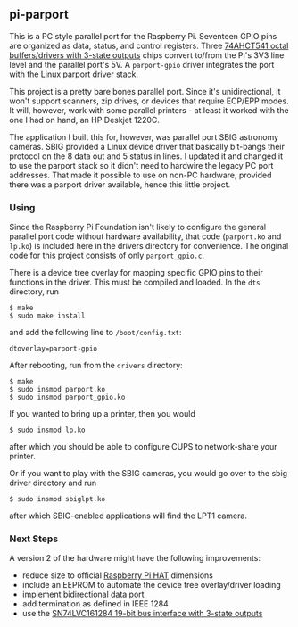 ## pi-parport

This is a PC style parallel port for the Raspberry Pi.  Seventeen GPIO pins
are organized as data, status, and control registers.  Three
[74AHCT541 octal buffers/drivers with 3-state outputs](http://www.ti.com/product/SN74AHCT541)
chips convert to/from the Pi's 3V3 line level and the parallel port's 5V.  A
`parport-gpio` driver integrates the port with the Linux parport driver stack.

This project is a pretty bare bones parallel port.  Since it's unidirectional,
it won't support scanners, zip drives, or devices that require ECP/EPP modes.
It will, however, work with some parallel printers - at least it worked with
the one I had on hand, an HP Deskjet 1220C.

The application I built this for, however, was parallel port SBIG astronomy
cameras.  SBIG provided a Linux device driver that basically bit-bangs their
protocol on the 8 data out and 5 status in lines.  I updated it and changed
it to use the parport stack so it didn't need to hardwire the legacy PC port
addresses.  That made it possible to use on non-PC hardware, provided there
was a parport driver available, hence this little project.

### Using

Since the Raspberry Pi Foundation isn't likely to configure the general
parallel port code without hardware availability, that code (`parport.ko`
and `lp.ko`) is included here in the drivers directory for convenience.
The original code for this project consists of only `parport_gpio.c`.

There is a device tree overlay for mapping specific GPIO pins to
their functions in the driver.  This must be compiled and loaded.
In the `dts` directory, run
```
$ make
$ sudo make install
```
and add the following line to `/boot/config.txt`:
```
dtoverlay=parport-gpio
```
After rebooting, run from the `drivers` directory:
```
$ make
$ sudo insmod parport.ko
$ sudo insmod parport_gpio.ko
```
If you wanted to bring up a printer, then you would
```
$ sudo insmod lp.ko
```
after which you should be able to configure CUPS to network-share your
printer.

Or if you want to play with the SBIG cameras, you would go over to
the sbig driver directory and run
```
$ sudo insmod sbiglpt.ko
```
after which SBIG-enabled applications will find the LPT1 camera.

### Next Steps

A version 2 of the hardware might have the following improvements:
* reduce size to official
[Raspberry Pi HAT](https://github.com/raspberrypi/hats) dimensions
* include an EEPROM to automate the device tree overlay/driver loading
* implement bidirectional data port
* add termination as defined in IEEE 1284
* use the [SN74LVC161284 19-bit bus interface with 3-state outputs](http://www.ti.com/product/SN74LVC161284)
